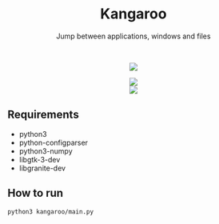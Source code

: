 <div align="center">
  <h1 align="center">Kangaroo</h1>
  <p align="center">Jump between applications, windows and files</p>
</div>

<br/>

<p align="center">
   <a href="https://github.com/mirkobrombin/Knagaroo/blob/master/LICENSE">
    <img src="https://img.shields.io/badge/License-GPL--3.0-blue.svg">
   </a>
</p>

<p align="center">
    <img  src="https://raw.githubusercontent.com/mirkobrombin/Kangaroo/master/data/screenshot-1.png"> <br>
    <img  src="https://raw.githubusercontent.com/mirkobrombin/Kangaroo/master/data/screenshot-2.png">

## Requirements
- python3
- python-configparser
- python3-numpy
- libgtk-3-dev
- libgranite-dev 

## How to run
```bash
python3 kangaroo/main.py

